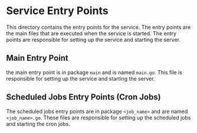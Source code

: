 # Service Entry Points

This directory contains the entry points for the service. The entry points are the main files that are executed when the service is started. The entry points are responsible for setting up the service and starting the server.


## Main Entry Point
the main entry point is in package `main` and is named `main.go`. This file is responsible for setting up the service and starting the server.


## Scheduled Jobs Entry Points (Cron Jobs)
The scheduled jobs entry points are in package `<job_name>` and are named `<job_name>.go`. These files are responsible for setting up the scheduled jobs and starting the cron jobs.